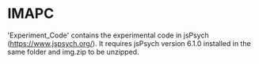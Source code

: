 # IMAPC


'Experiment_Code' contains the experimental code in jsPsych (https://www.jspsych.org/). It requires jsPsych version 6.1.0 installed in the same folder and img.zip to be unzipped. 
